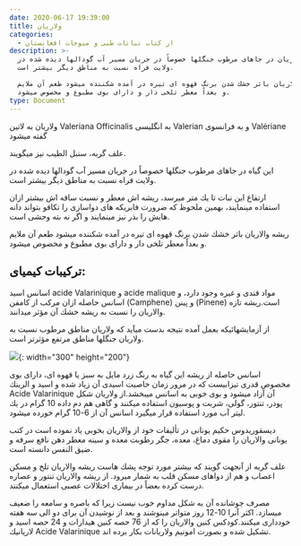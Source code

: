 ```yaml
---
date: 2020-06-17 19:39:00
title: ولاریان
categories:
  - از کتاب نباتات طبی و میوجات افغانستان
description: >-
  ولاریان در جاهای مرطوب جنگلها خصوصاً در جريان مسير آب گودالها ديده شده در
  ولايت فراه نسبت به مناطق ديگر بيشتر است.

  ريشه والاريان باثر خشك شدن برنگ قهوه ای تيره در آمده شكننده ميشود طعم آن ملايم
  و بعداً معطر تلخی دار و دارای بوی مطبوع و مخصوص ميشود.
type: Document
---
```


ولاريان به لاتین Valeriana Officinalis به انگلیسی Valerian و به فرانسوی Val&eacute;riane گفته میشود

علف گربه، سنبل الطيب نيز ميگويند.

اين گياه در جاهای مرطوب جنگلها خصوصاً در جريان مسير آب گودالها ديده شده در ولايت فراه نسبت به مناطق ديگر بيشتر است.

ارتفاع اين نبات تا يك متر ميرسد، ريشه اش معطر و نسبت ساقه اش بيشتر ازان استفاده مينمايند، بهمين ملحوظ كه ضرورت فابريكه های دواسازی را تكافو بتواند دانه هايش را بذر نيز مينمايند و اگر نه بته وحشی است.

ريشه والاريان باثر خشك شدن برنگ قهوه ای تيره در آمده شكننده ميشود طعم آن ملايم و بعداً معطر تلخی دار و دارای بوی مطبوع و مخصوص ميشود.

## تركيبات كيميای:

اسانس اسيد acide Valarinique و acide malique مواد قندی و غيره وجود دارد، و اسانس حاصله ازان مركب از كامفن (Camphene) و پينن (Pinene) است.ريشه تازه والاريان را نسبت به ريشه خشك آن مؤثر ميدانند.

از آزمايشهائيكه بعمل آمده نتيجه بدست ميآيد كه ولاريان مناطق مرطوب نسبت به ولاريان جنگلها مناطق مرتفع مؤثرتر است.

![](/uploads/ولاریان.png){: width="300" height="200"}

اسانس حاصله از ريشه اين گياه به رنگ زرد مايل به سبز يا قهوه ای، دارای بوی مخصوص قدری تيزابيست كه در مرور زمان خاصيت اسيدی آن زياد شده و اسيد و الرينك Acide Valarinique آن آزاد ميشود و بوی خوبی به اسانس ميبخشد.از ولاريان شكل پودر، تنتور، گولی، شربت و پوسيون استفاده ميكنند و گاهی هم دم داده 10 گرام در يك ليتر آب مورد استفاده قرار ميگيرد اسانس آن از 6-10 گرام خورده ميشود.

ديسقوريدوس حكيم يونانی در تأليفات خود از والاريان بخوبی ياد نموده است در كتب يونانی والاريان را مقوی دماغ، معده، جگر رطوبت معده و سينه معطر دهن نافع سرفه و ضيق النفس دانسته است.

علف گربه از آنجهت گويند كه بيشتر مورد توجه پشك هاست ريشه والاريان تلخ و مسكن اعصاب و هم از دواهای مسكن قلب به شمار ميرود. از ريشه والاريان تنتور و عصاره درست كرده بعضاً در بيماری اختلالات عصبی استعمال ميكنند.

مصرف جوشانده آن به شكل مداوم خوب نيست زيرا كه باصره و سامعه را ضعيف ميسازد. اكثر آنرا 10-12 روز متواتر مينوشند و بعد از نوشيدن آن برای دو الی سه هفته خودداری ميكنند.كودكس كنين والاريان را كه از 76 حصه كنين هيدارات و 24 حصه اسيد و لاريانيك Acide Valarinique تشكيل شده و بصورت امونيم ولاريانات بكار برده اند.